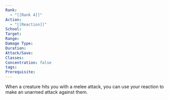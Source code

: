 ```yaml
---
Rank:
  - "[[Rank 4]]"
Action:
  - "[[Reaction]]"
School: 
Target: 
Range: 
Damage Type: 
Duration: 
Attack/Save: 
Classes: 
Concentration: false
tags: 
Prerequisite:
---
```

When a creature hits you with a melee attack, you can use your reaction to make an unarmed attack against them.